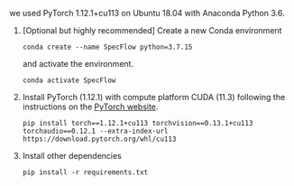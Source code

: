 we used PyTorch 1.12.1+cu113 on Ubuntu 18.04 with Anaconda Python 3.6. 

1. [Optional but highly recommended] Create a new Conda environment
    ~~~
    conda create --name SpecFlow python=3.7.15
    ~~~
    
    and activate the environment. 

    ~~~
    conda activate SpecFlow
    ~~~

2. Install PyTorch (1.12.1) with compute platform CUDA (11.3) following the instructions on the [PyTorch website](https://pytorch.org/).

    ~~~
    pip install torch==1.12.1+cu113 torchvision==0.13.1+cu113 torchaudio==0.12.1 --extra-index-url https://download.pytorch.org/whl/cu113
    ~~~

3. Install other dependencies
    
    ~~~
    pip install -r requirements.txt
    ~~~

